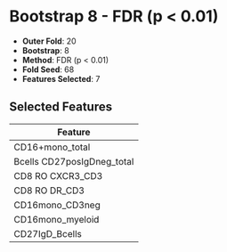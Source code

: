 # Bootstrap 8 - FDR (p < 0.01)

- **Outer Fold**: 20
- **Bootstrap**: 8
- **Method**: FDR (p < 0.01)
- **Fold Seed**: 68
- **Features Selected**: 7

## Selected Features

| Feature |
|---------|
| CD16+mono_total |
| Bcells CD27posIgDneg_total |
| CD8 RO CXCR3_CD3 |
| CD8 RO DR_CD3 |
| CD16mono_CD3neg |
| CD16mono_myeloid |
| CD27IgD_Bcells |

